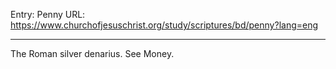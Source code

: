 Entry: Penny
URL: https://www.churchofjesuschrist.org/study/scriptures/bd/penny?lang=eng

---

The Roman silver denarius. See Money.
